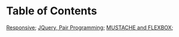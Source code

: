 # Table of Contents

 [Responsive](README1.md);
 [JQuery, Pair Programming](README2.md);
 [MUSTACHE and FLEXBOX](README3.md);
